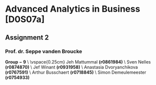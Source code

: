 # Advanced Analytics in Business [D0S07a]
## Assignment 2
### Prof. dr. Seppe vanden Broucke

$\mathbf{Group - 9}$ \\ \vspace{0.25cm} 
Jeh	Mattummal	$\mathbf{(r0861984)}$ \\
Sven	Nelles	$\mathbf{(r0874870)}$ \\
Jef	Winant	$\mathbf{(r0931958)}$ \\
Anastasia	Dvoryanchikova	$\mathbf{(r0767591)}$ \\
Arthur	Busschaert	$\mathbf{(r0718845)}$ \\
Simon	Demeulemeester	$\mathbf{(r0754933)}$ 
